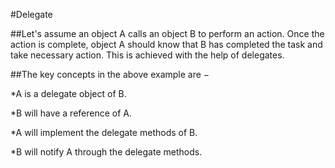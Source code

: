 #Delegate

##Let's assume an object A calls an object B to perform an action. Once the action is complete, object A should know that B has completed the task and take necessary action. This is achieved with the help of delegates.

##The key concepts in the above example are −

*A is a delegate object of B.

*B will have a reference of A.

*A will implement the delegate methods of B.

*B will notify A through the delegate methods.
